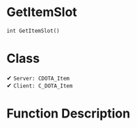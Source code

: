 # GetItemSlot
```
int GetItemSlot()
```
# Class
✔ `Server: CDOTA_Item`  
✔ `Client: C_DOTA_Item`  

# Function Description


